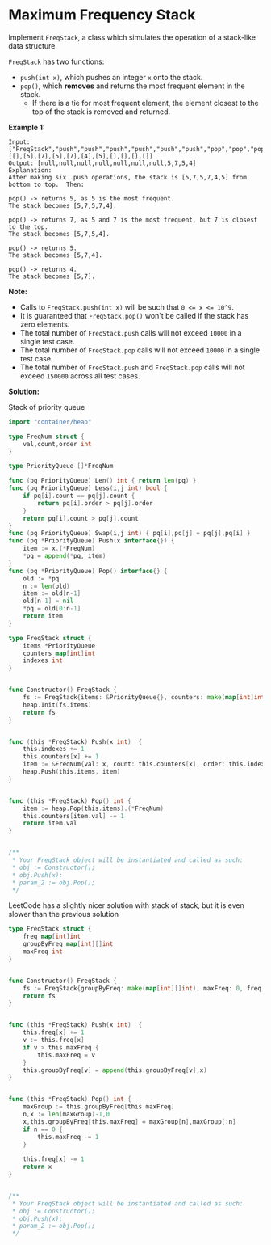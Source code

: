 # Maximum Frequency Stack

Implement  `FreqStack`, a class which simulates the operation of a stack-like data structure.

`FreqStack` has two functions:

-   `push(int x)`, which pushes an integer  `x`  onto the stack.
-   `pop()`, which  **removes**  and returns the most frequent element in the stack.
    -   If there is a tie for most frequent element, the element closest to the top of the stack is removed and returned.

**Example 1:**

	Input:
	["FreqStack","push","push","push","push","push","push","pop","pop","pop","pop"],
	[[],[5],[7],[5],[7],[4],[5],[],[],[],[]]
	Output: [null,null,null,null,null,null,null,5,7,5,4]
	Explanation:
	After making six .push operations, the stack is [5,7,5,7,4,5] from bottom to top.  Then:

	pop() -> returns 5, as 5 is the most frequent.
	The stack becomes [5,7,5,7,4].

	pop() -> returns 7, as 5 and 7 is the most frequent, but 7 is closest to the top.
	The stack becomes [5,7,5,4].

	pop() -> returns 5.
	The stack becomes [5,7,4].

	pop() -> returns 4.
	The stack becomes [5,7].

**Note:**

-   Calls to  `FreqStack.push(int x)` will be such that  `0 <= x <= 10^9`.
-   It is guaranteed that  `FreqStack.pop()`  won't be called if the stack has zero elements.
-   The total number of  `FreqStack.push`  calls will not exceed  `10000`  in a single test case.
-   The total number of  `FreqStack.pop` calls will not exceed  `10000`  in a single test case.
-   The total number of  `FreqStack.push`  and  `FreqStack.pop`  calls will not exceed  `150000`  across all test cases.

**Solution:**

Stack of priority queue

```go
import "container/heap"

type FreqNum struct {
    val,count,order int
}

type PriorityQueue []*FreqNum

func (pq PriorityQueue) Len() int { return len(pq) }
func (pq PriorityQueue) Less(i,j int) bool {
    if pq[i].count == pq[j].count {
        return pq[i].order > pq[j].order
    }
    return pq[i].count > pq[j].count 
}
func (pq PriorityQueue) Swap(i,j int) { pq[i],pq[j] = pq[j],pq[i] }
func (pq *PriorityQueue) Push(x interface{}) {
    item := x.(*FreqNum)
    *pq = append(*pq, item)
}
func (pq *PriorityQueue) Pop() interface{} {
    old := *pq
    n := len(old)
    item := old[n-1]
    old[n-1] = nil
    *pq = old[0:n-1]
    return item
}

type FreqStack struct {
    items *PriorityQueue
    counters map[int]int
    indexes int
}


func Constructor() FreqStack {
    fs := FreqStack{items: &PriorityQueue{}, counters: make(map[int]int)}
    heap.Init(fs.items)
    return fs
}


func (this *FreqStack) Push(x int)  {
    this.indexes += 1
    this.counters[x] += 1
    item := &FreqNum{val: x, count: this.counters[x], order: this.indexes}
    heap.Push(this.items, item)
}


func (this *FreqStack) Pop() int {
    item := heap.Pop(this.items).(*FreqNum)
    this.counters[item.val] -= 1
    return item.val
}


/**
 * Your FreqStack object will be instantiated and called as such:
 * obj := Constructor();
 * obj.Push(x);
 * param_2 := obj.Pop();
 */
```

LeetCode has a slightly nicer solution with stack of stack, but it is even slower than the previous solution

```go
type FreqStack struct {
    freq map[int]int
    groupByFreq map[int][]int
    maxFreq int
}


func Constructor() FreqStack {
    fs := FreqStack{groupByFreq: make(map[int][]int), maxFreq: 0, freq: make(map[int]int)}
    return fs
}


func (this *FreqStack) Push(x int)  {
    this.freq[x] += 1
    v := this.freq[x]
    if v > this.maxFreq {
        this.maxFreq = v
    }
    this.groupByFreq[v] = append(this.groupByFreq[v],x)
}


func (this *FreqStack) Pop() int {
    maxGroup := this.groupByFreq[this.maxFreq]
    n,x := len(maxGroup)-1,0
    x,this.groupByFreq[this.maxFreq] = maxGroup[n],maxGroup[:n]
    if n == 0 {
        this.maxFreq -= 1
    }
    
    this.freq[x] -= 1
    return x
}


/**
 * Your FreqStack object will be instantiated and called as such:
 * obj := Constructor();
 * obj.Push(x);
 * param_2 := obj.Pop();
 */
```